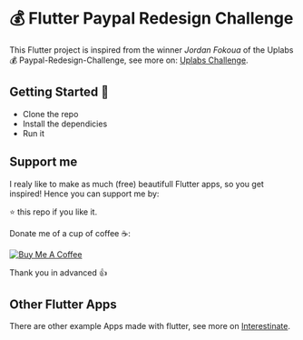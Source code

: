 # 💰 Flutter Paypal Redesign Challenge

This Flutter project is inspired from the winner *Jordan Fokoua* of the Uplabs 💰 Paypal-Redesign-Challenge, see more on:
[Uplabs Challenge](https://www.uplabs.com/challenges/paypal-redesign-challenge).

## Getting Started 🚀

- Clone the repo
- Install the dependicies
- Run it

## Support me

I realy like to make as much (free) beautifull Flutter apps, so you get inspired!
Hence you can support me by:

⭐️ this repo if you like it.

Donate me of a cup of coffee ☕️:

<a href="https://www.buymeacoffee.com/bushjopie" target="_blank"><img src="https://www.buymeacoffee.com/assets/img/custom_images/orange_img.png" alt="Buy Me A Coffee" style="height: auto !important;width: auto !important;" ></a>

Thank you in advanced 👍

## Other Flutter Apps

There are other example Apps made with flutter, see more on [Interestinate](https://interestinate.com).
